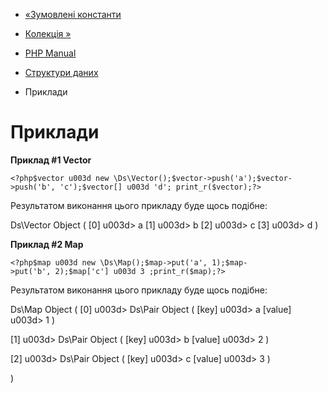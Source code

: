 - [«Зумовлені константи](ds.constants.md)
- [Колекція »](class.ds-collection.md)

- [PHP Manual](index.md)
- [Структури даних](book.ds.md)
- Приклади

# Приклади

**Приклад #1 Vector**

` <?php$vector u003d new \Ds\Vector();$vector->push('a');$vector->push('b', 'c');$vector[] u003d 'd'; print_r($vector);?> `

Результатом виконання цього прикладу буде щось подібне:

Ds\Vector Object
(
[0] u003d> a
[1] u003d> b
[2] u003d> c
[3] u003d> d
)

**Приклад #2 Map**

` <?php$map u003d new \Ds\Map();$map->put('a', 1);$map->put('b', 2);$map['c'] u003d 3 ;print_r($map);?> `

Результатом виконання цього прикладу буде щось подібне:

Ds\Map Object
(
[0] u003d> Ds\Pair Object
(
[key] u003d> a
[value] u003d> 1
)

[1] u003d> Ds\Pair Object
(
[key] u003d> b
[value] u003d> 2
)

[2] u003d> Ds\Pair Object
(
[key] u003d> c
[value] u003d> 3
)

)
